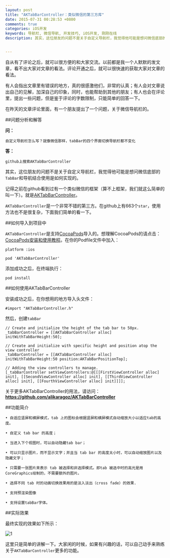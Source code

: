 ```yaml
---
layout: post
title: "AKTabBarController：类似微信的第三方库"
date: 2015-07-31 00:28:53 +0800
comments: true
categories: iOS开发
keywords: 导航栏, 微信导航, 开发技巧, iOS开发, 刚刚在线
description: 其实，这位朋友的问题不是关于自定义导航栏，我觉得他可能是想问微信底部的`TabBar`和导航结合使用是如何实现的。


---
```


自从有了评论之后，就可以很方便的和大家交流。以前都是我一个人默默的发文章，看不出大家对文章的看法。评论开通之后，就可以很快速的获取大家对文章的看法。

有人会指出文章里有错误的地方，真的很感激他们，非常的认真；有人会对文章说出自己的见解，加深自己的印象，同时，也能帮助到其他的朋友；有人也会在评论里，提出一些问题，但是鉴于评论的字数限制，只能简单的回答一下。

在昨天的文章评论里面，有一个朋友提出了一个问题，关于微信导航栏的。

##问题分析和解答


**问：**

	自定义导航栏怎么写？就像微信那样，tabBar的四个界面切换导航栏都不变化

**答：**	

	github上搜索AKTabBarController
	

其实，这位朋友的问题不是关于自定义导航栏，我觉得他可能是想问微信底部的`TabBar`和导航结合使用是如何实现的。

记得之前在github看到过有一个类似微信的框架（算不上框架，我们就这么简单的叫一下）。就是[AKTabBarController](https://github.com/alikaragoz/AKTabBarController)。

`AKTabBarController`是一个非常不错的第三方。在github上有663个`star`，使用方法也不是很复杂，下面我们简单的看一下。

##如何导入到项目中

`AKTabBarController`是支持[CocoaPods](http://www.superqq.com/blog/2014/10/16/cocoapodsan-zhuang-he-shi-yong-jiao-cheng/)导入的。想理解CocoaPods的请点击：[CocoaPods安装和使用教程](http://www.superqq.com/blog/2014/10/16/cocoapodsan-zhuang-he-shi-yong-jiao-cheng/)。在你的Podfile文件中加入：

	platform :ios

	pod 'AKTabBarController'
	
添加成功之后，在终端执行：

	pod install 

##如何使用AKTabBarController

安装成功之后，在你想用的地方导入头文件：

	#import "AKTabBarController.h"

然后，创建`tabBar`

	// Create and initialize the height of the tab bar to 50px.
	_tabBarController = [[AKTabBarController alloc] initWithTabBarHeight:50];
	
	// Create and initialize with specific height and position atop the view controller
	_tabBarController = [[AKTabBarController alloc] initWithTabBarHeight:50 position:AKTabBarPositionTop];
	
	// Adding the view controllers to manage.
	[_tabBarController setViewControllers:@[[[FirstViewController alloc] init], [[SecondViewController alloc] init], [[ThirdViewController alloc] init], [[FourthViewController alloc] init]]]];  


关于更多AKTabBarController的用法，请访问：**https://github.com/alikaragoz/AKTabBarController**

##功能简介


    • 自适应竖屏和横屏模式，tab 上的图标会根据竖屏和横屏模式自动缩放大小以适应tab的高度。
    
    • 自定义 tab bar 的高度；
    
    • 当进入下个视图时，可以自动隐藏tab bar；
    
    • 可以只显示图片，而不显示文字；并且当 tab bar 的高度太小时，可以自动缩放图片以及隐藏文字；
    
    • 只需要一张图片来表示 tab 被选择和非选择模式。即tab 被选中时的高光是用CoreGraphics绘制的，不需要额外的图片。
    
    • 选择不同 tab 时的动画切换效果用的是淡入淡出（cross fade）的效果. 
    
    • 支持预渲染图像
    
    • 支持设置tabBar字体。

##实际效果
	
最终实现的效果如下所示：	

![1](https://github.com/alikaragoz/AKTabBarController/raw/master/Screenshots/iphone-portrait.png)

这里只是简单的讲解一下。大家闲的时候，如果有兴趣的话，可以自己动手来熟练关于`AKTabBarController`更多的功能。	